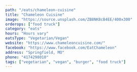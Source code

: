 ```yaml
---
path: "/eats/chameleon-cuisine"
title: "Chameleon Cuisine"
image: "https://source.unsplash.com/ZB8NK8cB4EE/400x300"
orderops: ["food truck"]
category: "eats"
hours: "Hours vary"
eatsType: "Vegetarian/Vegan"
website: "https://www.chameleoncuisine.com/"
facebook: "https://www.facebook.com/EatChameleon"
address: "Springfield, MO"
phone: "4174298010"
tags: ["vegetarian", "vegan", "burger", "food truck"]
---
```

